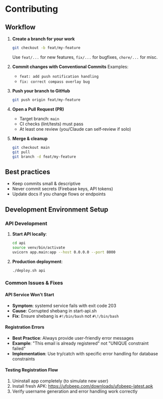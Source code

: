 # Contributing

## Workflow

1. **Create a branch for your work**
   ```bash
   git checkout -b feat/my-feature
   ```
   Use `feat/...` for new features, `fix/...` for bugfixes, `chore/...` for misc.

2. **Commit changes with Conventional Commits**
   Examples:
   - `feat: add push notification handling`
   - `fix: correct compass overlay bug`

3. **Push your branch to GitHub**
   ```bash
   git push origin feat/my-feature
   ```

4. **Open a Pull Request (PR)**
   - Target branch: `main`
   - CI checks (lint/tests) must pass
   - At least one review (you/Claude can self‑review if solo)

5. **Merge & cleanup**
   ```bash
   git checkout main
   git pull
   git branch -d feat/my-feature
   ```

## Best practices
- Keep commits small & descriptive
- Never commit secrets (Firebase keys, API tokens)
- Update docs if you change flows or endpoints

## Development Environment Setup

### API Development
1. **Start API locally**:
   ```bash
   cd api
   source venv/bin/activate
   uvicorn app.main:app --host 0.0.0.0 --port 8000
   ```

2. **Production deployment**:
   ```bash
   ./deploy.sh api
   ```

### Common Issues & Fixes

#### API Service Won't Start
- **Symptom**: systemd service fails with exit code 203
- **Cause**: Corrupted shebang in start-api.sh
- **Fix**: Ensure shebang is `#!/bin/bash` not `#\!/bin/bash`

#### Registration Errors
- **Best Practice**: Always provide user-friendly error messages
- **Example**: "This email is already registered" not "UNIQUE constraint failed"
- **Implementation**: Use try/catch with specific error handling for database constraints

#### Testing Registration Flow
1. Uninstall app completely (to simulate new user)
2. Install fresh APK: https://ufobeep.com/downloads/ufobeep-latest.apk
3. Verify username generation and error handling work correctly
